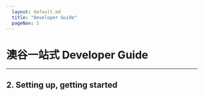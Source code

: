 ```yaml
---
  layout: default.md
  title: "Developer Guide"
  pageNav: 3
---
```


# 澳谷一站式 Developer Guide

--------------------------------------------------------------------------------------------------------------------
## **2. Setting up, getting started**